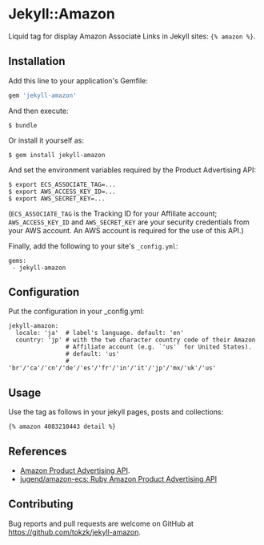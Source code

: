 # Jekyll::Amazon

Liquid tag for display Amazon Associate Links in Jekyll sites: `{% amazon %}`.

## Installation

Add this line to your application's Gemfile:

```ruby
gem 'jekyll-amazon'
```

And then execute:

    $ bundle

Or install it yourself as:

    $ gem install jekyll-amazon

And set the environment variables required by the Product Advertising API:

    $ export ECS_ASSOCIATE_TAG=...
    $ export AWS_ACCESS_KEY_ID=...
    $ export AWS_SECRET_KEY=...

(`ECS_ASSOCIATE_TAG` is the Tracking ID for your Affiliate account; `AWS_ACCESS_KEY_ID` and `AWS_SECRET_KEY` are your security credentials from your AWS account.  An AWS account is required for the use of this API.)

Finally, add the following to your site's `_config.yml`:

```
gems:
 - jekyll-amazon
```

## Configuration

Put the configuration in your _config.yml:

```
jekyll-amazon:
  locale: 'ja'  # label's language. default: 'en'
  country: 'jp' # with the two character country code of their Amazon
                # Affiliate account (e.g. `'us'` for United States).
                # default: 'us'
                # 'br'/'ca'/'cn'/'de'/'es'/'fr'/'in'/'it'/'jp'/'mx/'uk'/'us'
```


## Usage

Use the tag as follows in your jekyll pages, posts and collections:

```liquid
{% amazon 4083210443 detail %}
```


## References

- [Amazon Product Advertising API](https://affiliate-program.amazon.com/gp/advertising/api/detail/main.html).
- [jugend/amazon\-ecs: Ruby Amazon Product Advertising API](https://github.com/jugend/amazon-ecs)

## Contributing

Bug reports and pull requests are welcome on GitHub at https://github.com/tokzk/jekyll-amazon.

